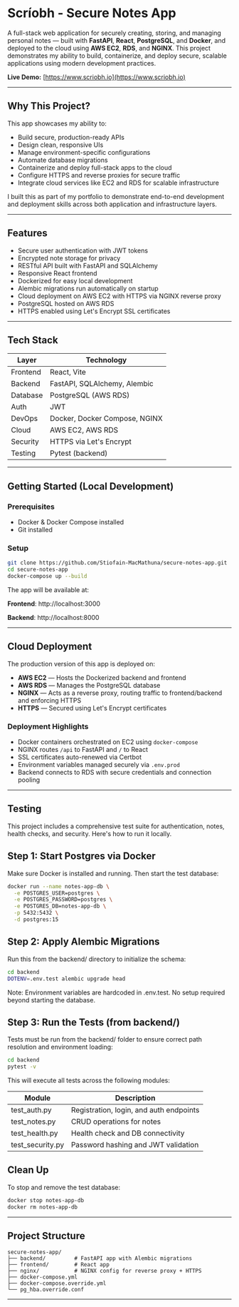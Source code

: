 # Scríobh - Secure Notes App

A full-stack web application for securely creating, storing, and managing personal notes — built with **FastAPI**, **React**, **PostgreSQL**, and **Docker**, and deployed to the cloud using **AWS EC2**, **RDS**, and **NGINX**. This project demonstrates my ability to build, containerize, and deploy secure, scalable applications using modern development practices.

**Live Demo:** [https://www.scriobh.io](https://www.scriobh.io)

---

## Why This Project?

This app showcases my ability to:

- Build secure, production-ready APIs  
- Design clean, responsive UIs  
- Manage environment-specific configurations  
- Automate database migrations  
- Containerize and deploy full-stack apps to the cloud  
- Configure HTTPS and reverse proxies for secure traffic  
- Integrate cloud services like EC2 and RDS for scalable infrastructure  

I built this as part of my portfolio to demonstrate end-to-end development and deployment skills across both application and infrastructure layers.

---

## Features

- Secure user authentication with JWT tokens  
- Encrypted note storage for privacy  
- RESTful API built with FastAPI and SQLAlchemy  
- Responsive React frontend  
- Dockerized for easy local development  
- Alembic migrations run automatically on startup  
- Cloud deployment on AWS EC2 with HTTPS via NGINX reverse proxy  
- PostgreSQL hosted on AWS RDS  
- HTTPS enabled using Let's Encrypt SSL certificates  

---

## Tech Stack

| Layer       | Technology                           |
|-------------|--------------------------------------|
| Frontend    | React, Vite                          |
| Backend     | FastAPI, SQLAlchemy, Alembic         |
| Database    | PostgreSQL (AWS RDS)                 |
| Auth        | JWT                                  |
| DevOps      | Docker, Docker Compose, NGINX        |
| Cloud       | AWS EC2, AWS RDS                     |
| Security    | HTTPS via Let's Encrypt              |
| Testing     | Pytest (backend)                     |

---

## Getting Started (Local Development)

### Prerequisites

- Docker & Docker Compose installed  
- Git installed  

### Setup

```bash
git clone https://github.com/Stiofain-MacMathuna/secure-notes-app.git
cd secure-notes-app
docker-compose up --build
```

The app will be available at:

**Frontend**: http://localhost:3000

**Backend**: http://localhost:8000

---

## Cloud Deployment

The production version of this app is deployed on:

- **AWS EC2** — Hosts the Dockerized backend and frontend  
- **AWS RDS** — Manages the PostgreSQL database  
- **NGINX** — Acts as a reverse proxy, routing traffic to frontend/backend and enforcing HTTPS  
- **HTTPS** — Secured using Let's Encrypt certificates  

### Deployment Highlights

- Docker containers orchestrated on EC2 using `docker-compose`  
- NGINX routes `/api` to FastAPI and `/` to React  
- SSL certificates auto-renewed via Certbot  
- Environment variables managed securely via `.env.prod`  
- Backend connects to RDS with secure credentials and connection pooling  

---

## Testing 

This project includes a comprehensive test suite for authentication, notes, health checks, and security. Here's how to run it locally.

## Step 1: Start Postgres via Docker

Make sure Docker is installed and running. Then start the test database:

```bash
docker run --name notes-app-db \
  -e POSTGRES_USER=postgres \
  -e POSTGRES_PASSWORD=postgres \
  -e POSTGRES_DB=notes-app-db \
  -p 5432:5432 \
  -d postgres:15
```

##  Step 2: Apply Alembic Migrations

Run this from the backend/ directory to initialize the schema:

```bash
cd backend
DOTENV=.env.test alembic upgrade head
```

Note: Environment variables are hardcoded in .env.test. No setup required beyond starting the database.

## Step 3: Run the Tests (from backend/)

Tests must be run from the backend/ folder to ensure correct path resolution and environment loading:

```bash
cd backend
pytest -v
```

This will execute all tests across the following modules:

| Module          | Description                            |
|-----------------|----------------------------------------|
| test_auth.py    | Registration, login, and auth endpoints|
| test_notes.py   | CRUD operations for notes              |
| test_health.py  | Health check and DB connectivity       |
| test_security.py| Password hashing and JWT validation    |

## Clean Up

To stop and remove the test database:

```bash
docker stop notes-app-db
docker rm notes-app-db
```
---

## Project Structure

```text
secure-notes-app/
├── backend/         # FastAPI app with Alembic migrations
├── frontend/        # React app
├── nginx/           # NGINX config for reverse proxy + HTTPS
├── docker-compose.yml
├── docker-compose.override.yml
└── pg_hba.override.conf
```
---
